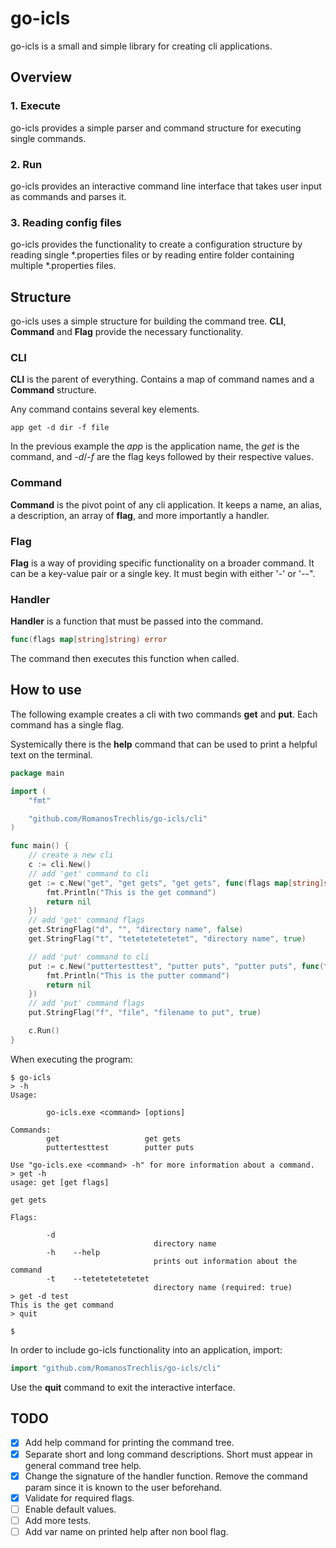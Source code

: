 # go-icls
go-icls is a small and simple library for creating cli applications.

## Overview

### 1. Execute
go-icls provides a simple parser and command structure for executing single commands.

### 2. Run
go-icls provides an interactive command line interface that takes user input as commands and parses it.

### 3. Reading config files
go-icls provides the functionality to create a configuration structure by reading single *.properties files 
or by reading entire folder containing multiple *.properties files.

## Structure
go-icls uses a simple structure for building the command tree. **CLI**, **Command** and **Flag** provide the necessary
functionality.

### CLI
**CLI** is the parent of everything. Contains a map of command names and a **Command** structure.

Any command contains several key elements.

    app get -d dir -f file

In the previous example the *app* is the application name, the *get* is the command, and *-d*/*-f* are the flag 
keys followed by their respective values.

### Command
**Command** is the pivot point of any cli application. It keeps a name, an alias, a description, an array of **flag**, 
and more importantly a handler.

### Flag
**Flag** is a way of providing specific functionality on a broader command. It can be a key-value pair or a single key.
It must begin with either '-' or '--".

### Handler
**Handler** is a function that must be passed into the command.

```go
func(flags map[string]string) error
```

The command then executes this function when called.

## How to use
The following example creates a cli with two commands **get** and **put**. Each command has a single flag.

Systemically there is the **help** command that can be used to print a helpful text on the terminal.

```go
package main

import (
	"fmt"

	"github.com/RomanosTrechlis/go-icls/cli"
)

func main() {
	// create a new cli
	c := cli.New()
	// add 'get' command to cli
	get := c.New("get", "get gets", "get gets", func(flags map[string]string) error {
		fmt.Println("This is the get command")
		return nil
	})
	// add 'get' command flags
	get.StringFlag("d", "", "directory name", false)
	get.StringFlag("t", "tetetetetetetet", "directory name", true)

	// add 'put' command to cli
	put := c.New("puttertesttest", "putter puts", "putter puts", func(flags map[string]string) error {
		fmt.Println("This is the putter command")
		return nil
	})
	// add 'put' command flags
	put.StringFlag("f", "file", "filename to put", true)

	c.Run()
}
```

When executing the program:

    $ go-icls
    > -h
    Usage:
    
            go-icls.exe <command> [options]
    
    Commands:
            get                   get gets
            puttertesttest        putter puts
    
    Use "go-icls.exe <command> -h" for more information about a command.
    > get -h
    usage: get [get flags]
    
    get gets
    
    Flags:
    
            -d
                                    directory name
            -h    --help
                                    prints out information about the command
            -t    --tetetetetetetet
                                    directory name (required: true)
    > get -d test
    This is the get command
    > quit

    $

In order to include go-icls functionality into an application, import:
```go
import "github.com/RomanosTrechlis/go-icls/cli"
```

Use the **quit** command to exit the interactive interface.

## TODO

- [X] Add help command for printing the command tree.
- [X] Separate short and long command descriptions. Short must appear in general command tree help.
- [X] Change the signature of the handler function. Remove the command param since it is known to the user beforehand.
- [X] Validate for required flags.
- [ ] Enable default values.
- [ ] Add more tests.
- [ ] Add var name on printed help after non bool flag.
